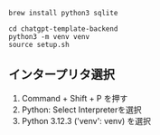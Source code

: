 
```
brew install python3 sqlite
```

```
cd chatgpt-template-backend
python3 -m venv venv
source setup.sh
```

## インタープリタ選択

1. Command + Shift + P を押す
2. Python: Select Interpreterを選択
3. Python 3.12.3 ('venv': venv) を選択

